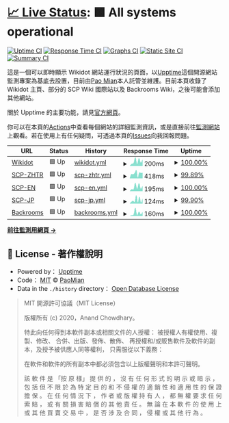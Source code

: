 # [📈 Live Status](https://PaoMian0806.github.io/Wikidot-Upptime-Status): <!--live status--> **🟩 All systems operational**

[![Uptime CI](https://github.com/PaoMian0806/Wikidot-Upptime-Status/workflows/Uptime%20CI/badge.svg)](https://github.com/PaoMian0806/Wikidot-Upptime-Status/actions?query=workflow%3A%22Uptime+CI%22)
[![Response Time CI](https://github.com/PaoMian0806/Wikidot-Upptime-Status/workflows/Response%20Time%20CI/badge.svg)](https://github.com/PaoMian0806/Wikidot-Upptime-Status/actions?query=workflow%3A%22Response+Time+CI%22)
[![Graphs CI](https://github.com/PaoMian0806/Wikidot-Upptime-Status/workflows/Graphs%20CI/badge.svg)](https://github.com/PaoMian0806/Wikidot-Upptime-Status/actions?query=workflow%3A%22Graphs+CI%22)
[![Static Site CI](https://github.com/PaoMian0806/Wikidot-Upptime-Status/workflows/Static%20Site%20CI/badge.svg)](https://github.com/PaoMian0806/Wikidot-Upptime-Status/actions?query=workflow%3A%22Static+Site+CI%22)
[![Summary CI](https://github.com/PaoMian0806/Wikidot-Upptime-Status/workflows/Summary%20CI/badge.svg)](https://github.com/PaoMian0806/Wikidot-Upptime-Status/actions?query=workflow%3A%22Summary+CI%22)

這是一個可以即時顯示 Wikidot 網站運行狀況的頁面，以[Upptime](https://github.com/upptime/upptime)這個開源網站監測專案為基底去設置，目前由[Pao Mian](https://github.com/PaoMian0806)本人託管並維護。目前本頁收錄了 Wikidot 主頁、部分的 SCP Wiki 國際站以及 Backrooms Wiki，之後可能會添加其他網站。

關於 Upptime 的主要功能，請見[官方網頁](https://upptime.js.org)。

你可以在本頁的[Actions](https://github.com/PaoMian0806/Wikidot-Upptime-Status/actions)中查看每個網站的詳細監測資訊，或是直接前往[監測網站](https://PaoMian0806.github.io/Wikidot-Upptime-Status)上觀看。若在使用上有任何疑問，可透過本頁的[Issues](https://github.com/PaoMian0806/Wikidot-Upptime-Status/issues)向我回報問題。

<!--start: status pages-->
<!-- This summary is generated by Upptime (https://github.com/upptime/upptime) -->
<!-- Do not edit this manually, your changes will be overwritten -->
<!-- prettier-ignore -->
| URL | Status | History | Response Time | Uptime |
| --- | ------ | ------- | ------------- | ------ |
| <img alt="" src="https://icons.duckduckgo.com/ip3/www.wikidot.com.ico" height="13"> [Wikidot](https://www.wikidot.com) | 🟩 Up | [wikidot.yml](https://github.com/PaoMian0806/Wikidot-Upptime-Status/commits/HEAD/history/wikidot.yml) | <details><summary><img alt="Response time graph" src="./graphs/wikidot/response-time-week.png" height="20"> 200ms</summary><br><a href="https://PaoMian0806.github.io/Wikidot-Upptime-Status/history/wikidot"><img alt="Response time 200" src="https://img.shields.io/endpoint?url=https%3A%2F%2Fraw.githubusercontent.com%2FPaoMian0806%2FWikidot-Upptime-Status%2FHEAD%2Fapi%2Fwikidot%2Fresponse-time.json"></a><br><a href="https://PaoMian0806.github.io/Wikidot-Upptime-Status/history/wikidot"><img alt="24-hour response time 159" src="https://img.shields.io/endpoint?url=https%3A%2F%2Fraw.githubusercontent.com%2FPaoMian0806%2FWikidot-Upptime-Status%2FHEAD%2Fapi%2Fwikidot%2Fresponse-time-day.json"></a><br><a href="https://PaoMian0806.github.io/Wikidot-Upptime-Status/history/wikidot"><img alt="7-day response time 200" src="https://img.shields.io/endpoint?url=https%3A%2F%2Fraw.githubusercontent.com%2FPaoMian0806%2FWikidot-Upptime-Status%2FHEAD%2Fapi%2Fwikidot%2Fresponse-time-week.json"></a><br><a href="https://PaoMian0806.github.io/Wikidot-Upptime-Status/history/wikidot"><img alt="30-day response time 186" src="https://img.shields.io/endpoint?url=https%3A%2F%2Fraw.githubusercontent.com%2FPaoMian0806%2FWikidot-Upptime-Status%2FHEAD%2Fapi%2Fwikidot%2Fresponse-time-month.json"></a><br><a href="https://PaoMian0806.github.io/Wikidot-Upptime-Status/history/wikidot"><img alt="1-year response time 200" src="https://img.shields.io/endpoint?url=https%3A%2F%2Fraw.githubusercontent.com%2FPaoMian0806%2FWikidot-Upptime-Status%2FHEAD%2Fapi%2Fwikidot%2Fresponse-time-year.json"></a></details> | <details><summary><a href="https://PaoMian0806.github.io/Wikidot-Upptime-Status/history/wikidot">100.00%</a></summary><a href="https://PaoMian0806.github.io/Wikidot-Upptime-Status/history/wikidot"><img alt="All-time uptime 100.00%" src="https://img.shields.io/endpoint?url=https%3A%2F%2Fraw.githubusercontent.com%2FPaoMian0806%2FWikidot-Upptime-Status%2FHEAD%2Fapi%2Fwikidot%2Fuptime.json"></a><br><a href="https://PaoMian0806.github.io/Wikidot-Upptime-Status/history/wikidot"><img alt="24-hour uptime 100.00%" src="https://img.shields.io/endpoint?url=https%3A%2F%2Fraw.githubusercontent.com%2FPaoMian0806%2FWikidot-Upptime-Status%2FHEAD%2Fapi%2Fwikidot%2Fuptime-day.json"></a><br><a href="https://PaoMian0806.github.io/Wikidot-Upptime-Status/history/wikidot"><img alt="7-day uptime 100.00%" src="https://img.shields.io/endpoint?url=https%3A%2F%2Fraw.githubusercontent.com%2FPaoMian0806%2FWikidot-Upptime-Status%2FHEAD%2Fapi%2Fwikidot%2Fuptime-week.json"></a><br><a href="https://PaoMian0806.github.io/Wikidot-Upptime-Status/history/wikidot"><img alt="30-day uptime 100.00%" src="https://img.shields.io/endpoint?url=https%3A%2F%2Fraw.githubusercontent.com%2FPaoMian0806%2FWikidot-Upptime-Status%2FHEAD%2Fapi%2Fwikidot%2Fuptime-month.json"></a><br><a href="https://PaoMian0806.github.io/Wikidot-Upptime-Status/history/wikidot"><img alt="1-year uptime 100.00%" src="https://img.shields.io/endpoint?url=https%3A%2F%2Fraw.githubusercontent.com%2FPaoMian0806%2FWikidot-Upptime-Status%2FHEAD%2Fapi%2Fwikidot%2Fuptime-year.json"></a></details>
| <img alt="" src="https://icons.duckduckgo.com/ip3/scp-zh-tr.wikidot.com.ico" height="13"> [SCP-ZHTR](http://scp-zh-tr.wikidot.com) | 🟩 Up | [scp-zhtr.yml](https://github.com/PaoMian0806/Wikidot-Upptime-Status/commits/HEAD/history/scp-zhtr.yml) | <details><summary><img alt="Response time graph" src="./graphs/scp-zhtr/response-time-week.png" height="20"> 418ms</summary><br><a href="https://PaoMian0806.github.io/Wikidot-Upptime-Status/history/scp-zhtr"><img alt="Response time 392" src="https://img.shields.io/endpoint?url=https%3A%2F%2Fraw.githubusercontent.com%2FPaoMian0806%2FWikidot-Upptime-Status%2FHEAD%2Fapi%2Fscp-zhtr%2Fresponse-time.json"></a><br><a href="https://PaoMian0806.github.io/Wikidot-Upptime-Status/history/scp-zhtr"><img alt="24-hour response time 82" src="https://img.shields.io/endpoint?url=https%3A%2F%2Fraw.githubusercontent.com%2FPaoMian0806%2FWikidot-Upptime-Status%2FHEAD%2Fapi%2Fscp-zhtr%2Fresponse-time-day.json"></a><br><a href="https://PaoMian0806.github.io/Wikidot-Upptime-Status/history/scp-zhtr"><img alt="7-day response time 418" src="https://img.shields.io/endpoint?url=https%3A%2F%2Fraw.githubusercontent.com%2FPaoMian0806%2FWikidot-Upptime-Status%2FHEAD%2Fapi%2Fscp-zhtr%2Fresponse-time-week.json"></a><br><a href="https://PaoMian0806.github.io/Wikidot-Upptime-Status/history/scp-zhtr"><img alt="30-day response time 437" src="https://img.shields.io/endpoint?url=https%3A%2F%2Fraw.githubusercontent.com%2FPaoMian0806%2FWikidot-Upptime-Status%2FHEAD%2Fapi%2Fscp-zhtr%2Fresponse-time-month.json"></a><br><a href="https://PaoMian0806.github.io/Wikidot-Upptime-Status/history/scp-zhtr"><img alt="1-year response time 392" src="https://img.shields.io/endpoint?url=https%3A%2F%2Fraw.githubusercontent.com%2FPaoMian0806%2FWikidot-Upptime-Status%2FHEAD%2Fapi%2Fscp-zhtr%2Fresponse-time-year.json"></a></details> | <details><summary><a href="https://PaoMian0806.github.io/Wikidot-Upptime-Status/history/scp-zhtr">99.89%</a></summary><a href="https://PaoMian0806.github.io/Wikidot-Upptime-Status/history/scp-zhtr"><img alt="All-time uptime 99.99%" src="https://img.shields.io/endpoint?url=https%3A%2F%2Fraw.githubusercontent.com%2FPaoMian0806%2FWikidot-Upptime-Status%2FHEAD%2Fapi%2Fscp-zhtr%2Fuptime.json"></a><br><a href="https://PaoMian0806.github.io/Wikidot-Upptime-Status/history/scp-zhtr"><img alt="24-hour uptime 100.00%" src="https://img.shields.io/endpoint?url=https%3A%2F%2Fraw.githubusercontent.com%2FPaoMian0806%2FWikidot-Upptime-Status%2FHEAD%2Fapi%2Fscp-zhtr%2Fuptime-day.json"></a><br><a href="https://PaoMian0806.github.io/Wikidot-Upptime-Status/history/scp-zhtr"><img alt="7-day uptime 99.89%" src="https://img.shields.io/endpoint?url=https%3A%2F%2Fraw.githubusercontent.com%2FPaoMian0806%2FWikidot-Upptime-Status%2FHEAD%2Fapi%2Fscp-zhtr%2Fuptime-week.json"></a><br><a href="https://PaoMian0806.github.io/Wikidot-Upptime-Status/history/scp-zhtr"><img alt="30-day uptime 99.98%" src="https://img.shields.io/endpoint?url=https%3A%2F%2Fraw.githubusercontent.com%2FPaoMian0806%2FWikidot-Upptime-Status%2FHEAD%2Fapi%2Fscp-zhtr%2Fuptime-month.json"></a><br><a href="https://PaoMian0806.github.io/Wikidot-Upptime-Status/history/scp-zhtr"><img alt="1-year uptime 99.99%" src="https://img.shields.io/endpoint?url=https%3A%2F%2Fraw.githubusercontent.com%2FPaoMian0806%2FWikidot-Upptime-Status%2FHEAD%2Fapi%2Fscp-zhtr%2Fuptime-year.json"></a></details>
| <img alt="" src="https://icons.duckduckgo.com/ip3/scp-wiki.wikidot.com.ico" height="13"> [SCP-EN](https://scp-wiki.wikidot.com) | 🟩 Up | [scp-en.yml](https://github.com/PaoMian0806/Wikidot-Upptime-Status/commits/HEAD/history/scp-en.yml) | <details><summary><img alt="Response time graph" src="./graphs/scp-en/response-time-week.png" height="20"> 195ms</summary><br><a href="https://PaoMian0806.github.io/Wikidot-Upptime-Status/history/scp-en"><img alt="Response time 214" src="https://img.shields.io/endpoint?url=https%3A%2F%2Fraw.githubusercontent.com%2FPaoMian0806%2FWikidot-Upptime-Status%2FHEAD%2Fapi%2Fscp-en%2Fresponse-time.json"></a><br><a href="https://PaoMian0806.github.io/Wikidot-Upptime-Status/history/scp-en"><img alt="24-hour response time 62" src="https://img.shields.io/endpoint?url=https%3A%2F%2Fraw.githubusercontent.com%2FPaoMian0806%2FWikidot-Upptime-Status%2FHEAD%2Fapi%2Fscp-en%2Fresponse-time-day.json"></a><br><a href="https://PaoMian0806.github.io/Wikidot-Upptime-Status/history/scp-en"><img alt="7-day response time 195" src="https://img.shields.io/endpoint?url=https%3A%2F%2Fraw.githubusercontent.com%2FPaoMian0806%2FWikidot-Upptime-Status%2FHEAD%2Fapi%2Fscp-en%2Fresponse-time-week.json"></a><br><a href="https://PaoMian0806.github.io/Wikidot-Upptime-Status/history/scp-en"><img alt="30-day response time 219" src="https://img.shields.io/endpoint?url=https%3A%2F%2Fraw.githubusercontent.com%2FPaoMian0806%2FWikidot-Upptime-Status%2FHEAD%2Fapi%2Fscp-en%2Fresponse-time-month.json"></a><br><a href="https://PaoMian0806.github.io/Wikidot-Upptime-Status/history/scp-en"><img alt="1-year response time 214" src="https://img.shields.io/endpoint?url=https%3A%2F%2Fraw.githubusercontent.com%2FPaoMian0806%2FWikidot-Upptime-Status%2FHEAD%2Fapi%2Fscp-en%2Fresponse-time-year.json"></a></details> | <details><summary><a href="https://PaoMian0806.github.io/Wikidot-Upptime-Status/history/scp-en">100.00%</a></summary><a href="https://PaoMian0806.github.io/Wikidot-Upptime-Status/history/scp-en"><img alt="All-time uptime 100.00%" src="https://img.shields.io/endpoint?url=https%3A%2F%2Fraw.githubusercontent.com%2FPaoMian0806%2FWikidot-Upptime-Status%2FHEAD%2Fapi%2Fscp-en%2Fuptime.json"></a><br><a href="https://PaoMian0806.github.io/Wikidot-Upptime-Status/history/scp-en"><img alt="24-hour uptime 100.00%" src="https://img.shields.io/endpoint?url=https%3A%2F%2Fraw.githubusercontent.com%2FPaoMian0806%2FWikidot-Upptime-Status%2FHEAD%2Fapi%2Fscp-en%2Fuptime-day.json"></a><br><a href="https://PaoMian0806.github.io/Wikidot-Upptime-Status/history/scp-en"><img alt="7-day uptime 100.00%" src="https://img.shields.io/endpoint?url=https%3A%2F%2Fraw.githubusercontent.com%2FPaoMian0806%2FWikidot-Upptime-Status%2FHEAD%2Fapi%2Fscp-en%2Fuptime-week.json"></a><br><a href="https://PaoMian0806.github.io/Wikidot-Upptime-Status/history/scp-en"><img alt="30-day uptime 100.00%" src="https://img.shields.io/endpoint?url=https%3A%2F%2Fraw.githubusercontent.com%2FPaoMian0806%2FWikidot-Upptime-Status%2FHEAD%2Fapi%2Fscp-en%2Fuptime-month.json"></a><br><a href="https://PaoMian0806.github.io/Wikidot-Upptime-Status/history/scp-en"><img alt="1-year uptime 100.00%" src="https://img.shields.io/endpoint?url=https%3A%2F%2Fraw.githubusercontent.com%2FPaoMian0806%2FWikidot-Upptime-Status%2FHEAD%2Fapi%2Fscp-en%2Fuptime-year.json"></a></details>
| <img alt="" src="https://icons.duckduckgo.com/ip3/scp-jp.wikidot.com.ico" height="13"> [SCP-JP](http://scp-jp.wikidot.com) | 🟩 Up | [scp-jp.yml](https://github.com/PaoMian0806/Wikidot-Upptime-Status/commits/HEAD/history/scp-jp.yml) | <details><summary><img alt="Response time graph" src="./graphs/scp-jp/response-time-week.png" height="20"> 124ms</summary><br><a href="https://PaoMian0806.github.io/Wikidot-Upptime-Status/history/scp-jp"><img alt="Response time 177" src="https://img.shields.io/endpoint?url=https%3A%2F%2Fraw.githubusercontent.com%2FPaoMian0806%2FWikidot-Upptime-Status%2FHEAD%2Fapi%2Fscp-jp%2Fresponse-time.json"></a><br><a href="https://PaoMian0806.github.io/Wikidot-Upptime-Status/history/scp-jp"><img alt="24-hour response time 72" src="https://img.shields.io/endpoint?url=https%3A%2F%2Fraw.githubusercontent.com%2FPaoMian0806%2FWikidot-Upptime-Status%2FHEAD%2Fapi%2Fscp-jp%2Fresponse-time-day.json"></a><br><a href="https://PaoMian0806.github.io/Wikidot-Upptime-Status/history/scp-jp"><img alt="7-day response time 124" src="https://img.shields.io/endpoint?url=https%3A%2F%2Fraw.githubusercontent.com%2FPaoMian0806%2FWikidot-Upptime-Status%2FHEAD%2Fapi%2Fscp-jp%2Fresponse-time-week.json"></a><br><a href="https://PaoMian0806.github.io/Wikidot-Upptime-Status/history/scp-jp"><img alt="30-day response time 170" src="https://img.shields.io/endpoint?url=https%3A%2F%2Fraw.githubusercontent.com%2FPaoMian0806%2FWikidot-Upptime-Status%2FHEAD%2Fapi%2Fscp-jp%2Fresponse-time-month.json"></a><br><a href="https://PaoMian0806.github.io/Wikidot-Upptime-Status/history/scp-jp"><img alt="1-year response time 177" src="https://img.shields.io/endpoint?url=https%3A%2F%2Fraw.githubusercontent.com%2FPaoMian0806%2FWikidot-Upptime-Status%2FHEAD%2Fapi%2Fscp-jp%2Fresponse-time-year.json"></a></details> | <details><summary><a href="https://PaoMian0806.github.io/Wikidot-Upptime-Status/history/scp-jp">99.90%</a></summary><a href="https://PaoMian0806.github.io/Wikidot-Upptime-Status/history/scp-jp"><img alt="All-time uptime 99.99%" src="https://img.shields.io/endpoint?url=https%3A%2F%2Fraw.githubusercontent.com%2FPaoMian0806%2FWikidot-Upptime-Status%2FHEAD%2Fapi%2Fscp-jp%2Fuptime.json"></a><br><a href="https://PaoMian0806.github.io/Wikidot-Upptime-Status/history/scp-jp"><img alt="24-hour uptime 100.00%" src="https://img.shields.io/endpoint?url=https%3A%2F%2Fraw.githubusercontent.com%2FPaoMian0806%2FWikidot-Upptime-Status%2FHEAD%2Fapi%2Fscp-jp%2Fuptime-day.json"></a><br><a href="https://PaoMian0806.github.io/Wikidot-Upptime-Status/history/scp-jp"><img alt="7-day uptime 99.90%" src="https://img.shields.io/endpoint?url=https%3A%2F%2Fraw.githubusercontent.com%2FPaoMian0806%2FWikidot-Upptime-Status%2FHEAD%2Fapi%2Fscp-jp%2Fuptime-week.json"></a><br><a href="https://PaoMian0806.github.io/Wikidot-Upptime-Status/history/scp-jp"><img alt="30-day uptime 99.98%" src="https://img.shields.io/endpoint?url=https%3A%2F%2Fraw.githubusercontent.com%2FPaoMian0806%2FWikidot-Upptime-Status%2FHEAD%2Fapi%2Fscp-jp%2Fuptime-month.json"></a><br><a href="https://PaoMian0806.github.io/Wikidot-Upptime-Status/history/scp-jp"><img alt="1-year uptime 99.99%" src="https://img.shields.io/endpoint?url=https%3A%2F%2Fraw.githubusercontent.com%2FPaoMian0806%2FWikidot-Upptime-Status%2FHEAD%2Fapi%2Fscp-jp%2Fuptime-year.json"></a></details>
| <img alt="" src="https://icons.duckduckgo.com/ip3/backrooms-wiki.wikidot.com.ico" height="13"> [Backrooms](http://backrooms-wiki.wikidot.com) | 🟩 Up | [backrooms.yml](https://github.com/PaoMian0806/Wikidot-Upptime-Status/commits/HEAD/history/backrooms.yml) | <details><summary><img alt="Response time graph" src="./graphs/backrooms/response-time-week.png" height="20"> 160ms</summary><br><a href="https://PaoMian0806.github.io/Wikidot-Upptime-Status/history/backrooms"><img alt="Response time 194" src="https://img.shields.io/endpoint?url=https%3A%2F%2Fraw.githubusercontent.com%2FPaoMian0806%2FWikidot-Upptime-Status%2FHEAD%2Fapi%2Fbackrooms%2Fresponse-time.json"></a><br><a href="https://PaoMian0806.github.io/Wikidot-Upptime-Status/history/backrooms"><img alt="24-hour response time 75" src="https://img.shields.io/endpoint?url=https%3A%2F%2Fraw.githubusercontent.com%2FPaoMian0806%2FWikidot-Upptime-Status%2FHEAD%2Fapi%2Fbackrooms%2Fresponse-time-day.json"></a><br><a href="https://PaoMian0806.github.io/Wikidot-Upptime-Status/history/backrooms"><img alt="7-day response time 160" src="https://img.shields.io/endpoint?url=https%3A%2F%2Fraw.githubusercontent.com%2FPaoMian0806%2FWikidot-Upptime-Status%2FHEAD%2Fapi%2Fbackrooms%2Fresponse-time-week.json"></a><br><a href="https://PaoMian0806.github.io/Wikidot-Upptime-Status/history/backrooms"><img alt="30-day response time 151" src="https://img.shields.io/endpoint?url=https%3A%2F%2Fraw.githubusercontent.com%2FPaoMian0806%2FWikidot-Upptime-Status%2FHEAD%2Fapi%2Fbackrooms%2Fresponse-time-month.json"></a><br><a href="https://PaoMian0806.github.io/Wikidot-Upptime-Status/history/backrooms"><img alt="1-year response time 194" src="https://img.shields.io/endpoint?url=https%3A%2F%2Fraw.githubusercontent.com%2FPaoMian0806%2FWikidot-Upptime-Status%2FHEAD%2Fapi%2Fbackrooms%2Fresponse-time-year.json"></a></details> | <details><summary><a href="https://PaoMian0806.github.io/Wikidot-Upptime-Status/history/backrooms">100.00%</a></summary><a href="https://PaoMian0806.github.io/Wikidot-Upptime-Status/history/backrooms"><img alt="All-time uptime 99.99%" src="https://img.shields.io/endpoint?url=https%3A%2F%2Fraw.githubusercontent.com%2FPaoMian0806%2FWikidot-Upptime-Status%2FHEAD%2Fapi%2Fbackrooms%2Fuptime.json"></a><br><a href="https://PaoMian0806.github.io/Wikidot-Upptime-Status/history/backrooms"><img alt="24-hour uptime 100.00%" src="https://img.shields.io/endpoint?url=https%3A%2F%2Fraw.githubusercontent.com%2FPaoMian0806%2FWikidot-Upptime-Status%2FHEAD%2Fapi%2Fbackrooms%2Fuptime-day.json"></a><br><a href="https://PaoMian0806.github.io/Wikidot-Upptime-Status/history/backrooms"><img alt="7-day uptime 100.00%" src="https://img.shields.io/endpoint?url=https%3A%2F%2Fraw.githubusercontent.com%2FPaoMian0806%2FWikidot-Upptime-Status%2FHEAD%2Fapi%2Fbackrooms%2Fuptime-week.json"></a><br><a href="https://PaoMian0806.github.io/Wikidot-Upptime-Status/history/backrooms"><img alt="30-day uptime 100.00%" src="https://img.shields.io/endpoint?url=https%3A%2F%2Fraw.githubusercontent.com%2FPaoMian0806%2FWikidot-Upptime-Status%2FHEAD%2Fapi%2Fbackrooms%2Fuptime-month.json"></a><br><a href="https://PaoMian0806.github.io/Wikidot-Upptime-Status/history/backrooms"><img alt="1-year uptime 99.99%" src="https://img.shields.io/endpoint?url=https%3A%2F%2Fraw.githubusercontent.com%2FPaoMian0806%2FWikidot-Upptime-Status%2FHEAD%2Fapi%2Fbackrooms%2Fuptime-year.json"></a></details>

<!--end: status pages-->

[**前往監測用網頁 →**](https://PaoMian0806.github.io/Wikidot-Upptime-Status)

## 📄 License - 著作權說明

- Powered by： [Upptime](https://github.com/upptime/upptime)
- Code： [MIT](./LICENSE) © [PaoMian](https://PaoMian0806.github.io/Wikidot-Upptime-Status)
- Data in the `./history` directory： [Open Database License](https://opendatacommons.org/licenses/odbl/1-0/)

> MIT 開源許可協議（MIT License）
>
> 版權所有 (c) 2020，Anand Chowdhary。
>
> 特此向任何得到本軟件副本或相關文件的人授權： 被授權人有權使用、複製、修改、 合併、出版、發佈、散佈、 再授權和/或販售軟件及軟件的副本，及授予被供應人同等權利， 只需服從以下義務：
>
> 在軟件和軟件的所有副本中都必須包含以上版權聲明和本許可聲明。
>
> 該 軟 件 是 「按 原 樣」 提 供 的 ， 沒 有 任 何 形 式 的 明 示 或 暗 示 ， 包 括 但 不 限 於 為 特 定 目 的 和 不 侵 權 的 適 銷 性 和 適 用 性 的 保 證 擔 保 。 在 任 何 情 況 下 ， 作 者 或 版 權 持 有 人 ， 都 無 權 要 求 任 何 索 賠 ， 或 有 關 損 害 賠 償 的 其 他 責 任 。 無 論 在 本 軟 件 的 使 用 上 或 其 他 買 賣 交 易 中 ， 是 否 涉 及 合 同 ， 侵 權 或 其 他 行 為 。
